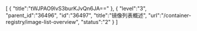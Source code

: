 [
	{
		"title":"tWJPAO9lvS3burKJvQn6JA=="
	},
	{
		"level":"3",
		"parent_id":"36496",
		"id":"36497",
		"title":"镜像列表概述",
		"url":"/container-registry/image-list-overview",
		"status":"2"
	}
]